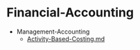
# Financial-Accounting

- Management-Accounting
  - [Activity-Based-Costing.md](./Activity-Based-Costing.md)
